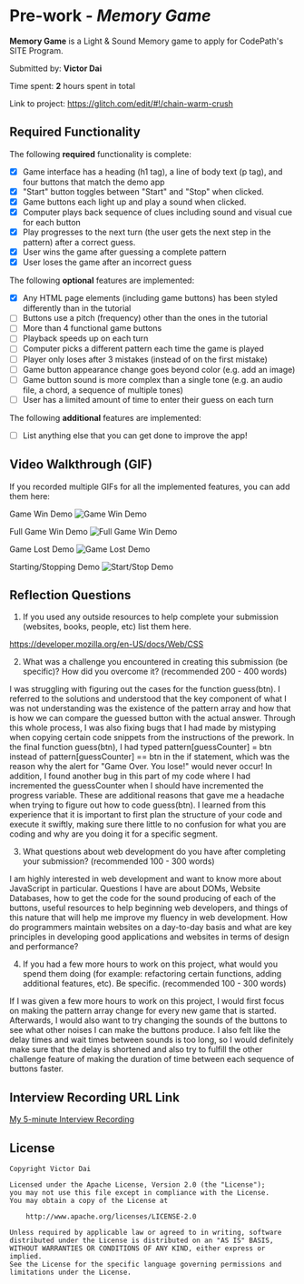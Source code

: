 # Pre-work - *Memory Game*

**Memory Game** is a Light & Sound Memory game to apply for CodePath's SITE Program. 

Submitted by: **Victor Dai**

Time spent: **2** hours spent in total

Link to project: https://glitch.com/edit/#!/chain-warm-crush

## Required Functionality

The following **required** functionality is complete:

* [X] Game interface has a heading (h1 tag), a line of body text (p tag), and four buttons that match the demo app
* [X] "Start" button toggles between "Start" and "Stop" when clicked. 
* [X] Game buttons each light up and play a sound when clicked. 
* [X] Computer plays back sequence of clues including sound and visual cue for each button
* [X] Play progresses to the next turn (the user gets the next step in the pattern) after a correct guess. 
* [X] User wins the game after guessing a complete pattern
* [X] User loses the game after an incorrect guess

The following **optional** features are implemented:

* [X] Any HTML page elements (including game buttons) has been styled differently than in the tutorial
* [ ] Buttons use a pitch (frequency) other than the ones in the tutorial
* [ ] More than 4 functional game buttons
* [ ] Playback speeds up on each turn
* [ ] Computer picks a different pattern each time the game is played
* [ ] Player only loses after 3 mistakes (instead of on the first mistake)
* [ ] Game button appearance change goes beyond color (e.g. add an image)
* [ ] Game button sound is more complex than a single tone (e.g. an audio file, a chord, a sequence of multiple tones)
* [ ] User has a limited amount of time to enter their guess on each turn

The following **additional** features are implemented:

- [ ] List anything else that you can get done to improve the app!

## Video Walkthrough (GIF)

If you recorded multiple GIFs for all the implemented features, you can add them here:

Game Win Demo
![Game Win Demo](http://g.recordit.co/vvPCVWbg0E.gif)


Full Game Win Demo
![Full Game Win Demo](http://g.recordit.co/bW95uIlp31.gif)


Game Lost Demo
![Game Lost Demo](http://g.recordit.co/FECpqYlZ2O.gif)


Starting/Stopping Demo
![Start/Stop Demo](http://g.recordit.co/80SJvPQBud.gif)


## Reflection Questions
1. If you used any outside resources to help complete your submission (websites, books, people, etc) list them here. 

https://developer.mozilla.org/en-US/docs/Web/CSS

2. What was a challenge you encountered in creating this submission (be specific)? How did you overcome it? (recommended 200 - 400 words) 

I was struggling with figuring out the cases for the function guess(btn). I referred to the solutions and understood that the key component of what I was not understanding was the existence of the pattern array and how that is how we can compare the guessed button with the actual answer. Through this whole process, I was also fixing bugs that I had made by mistyping when copying certain code snippets from the instructions of the prework. In the final function guess(btn), I had typed pattern[guessCounter] = btn instead of pattern[guessCounter] == btn in the if statement, which was the reason why the alert for "Game Over. You lose!" would never occur! In addition, I found another bug in this part of my code where I had incremented the guessCounter when I should have incremented the progress variable. These are additional reasons that gave me a headache when trying to figure out how to code guess(btn). I learned from this experience that it is important to first plan the structure of your code and execute it swiftly, making sure there little to no confusion for what you are coding and why are you doing it for a specific segment.

3. What questions about web development do you have after completing your submission? (recommended 100 - 300 words) 

I am highly interested in web development and want to know more about JavaScript in particular. Questions I have are about DOMs, Website Databases, how to get the code for the sound producing of each of the buttons, useful resources to help beginning web developers, and things of this nature that will help me improve my fluency in web development. How do programmers maintain websites on a day-to-day basis and what are key principles in developing good applications and websites in terms of design and performance?

4. If you had a few more hours to work on this project, what would you spend them doing (for example: refactoring certain functions, adding additional features, etc). Be specific. (recommended 100 - 300 words) 

If I was given a few more hours to work on this project, I would first focus on making the pattern array change for every new game that is started. Afterwards, I would also want to try changing the sounds of the buttons to see what other noises I can make the buttons produce. I also felt like the delay times and wait times between sounds is too long, so I would definitely make sure that the delay is shortened and also try to fulfill the other challenge feature of making the duration of time between each sequence of buttons faster. 


## Interview Recording URL Link

[My 5-minute Interview Recording](https://vimeo.com/695793588)


## License

    Copyright Victor Dai

    Licensed under the Apache License, Version 2.0 (the "License");
    you may not use this file except in compliance with the License.
    You may obtain a copy of the License at

        http://www.apache.org/licenses/LICENSE-2.0

    Unless required by applicable law or agreed to in writing, software
    distributed under the License is distributed on an "AS IS" BASIS,
    WITHOUT WARRANTIES OR CONDITIONS OF ANY KIND, either express or implied.
    See the License for the specific language governing permissions and
    limitations under the License.

